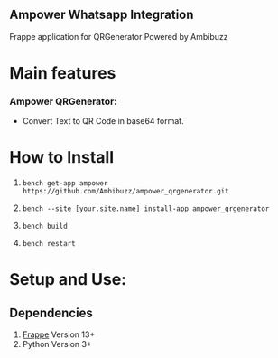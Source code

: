 ## Ampower Whatsapp Integration

Frappe application for QRGenerator Powered by Ambibuzz



# Main features

### Ampower QRGenerator:

- Convert Text to QR Code in base64 format.



# How to Install

1. `bench get-app ampower https://github.com/Ambibuzz/ampower_qrgenerator.git`

2. `bench --site [your.site.name] install-app ampower_qrgenerator`

3. `bench build`

4. `bench restart`



# Setup and Use:





## Dependencies

1. [Frappe](https://github.com/frappe/frappe) Version 13+
3. Python Version  3+